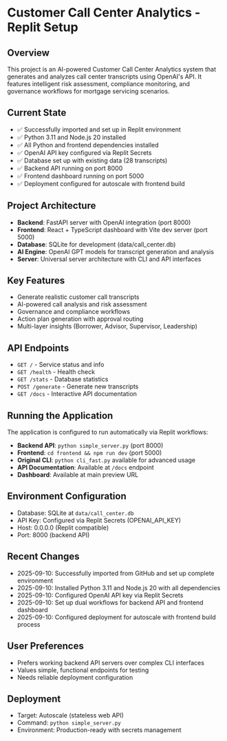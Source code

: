 # Customer Call Center Analytics - Replit Setup

## Overview
This project is an AI-powered Customer Call Center Analytics system that generates and analyzes call center transcripts using OpenAI's API. It features intelligent risk assessment, compliance monitoring, and governance workflows for mortgage servicing scenarios.

## Current State
- ✅ Successfully imported and set up in Replit environment
- ✅ Python 3.11 and Node.js 20 installed 
- ✅ All Python and frontend dependencies installed
- ✅ OpenAI API key configured via Replit Secrets
- ✅ Database set up with existing data (28 transcripts)
- ✅ Backend API running on port 8000
- ✅ Frontend dashboard running on port 5000
- ✅ Deployment configured for autoscale with frontend build

## Project Architecture
- **Backend**: FastAPI server with OpenAI integration (port 8000)
- **Frontend**: React + TypeScript dashboard with Vite dev server (port 5000)
- **Database**: SQLite for development (data/call_center.db)
- **AI Engine**: OpenAI GPT models for transcript generation and analysis
- **Server**: Universal server architecture with CLI and API interfaces

## Key Features
- Generate realistic customer call transcripts
- AI-powered call analysis and risk assessment
- Governance and compliance workflows
- Action plan generation with approval routing
- Multi-layer insights (Borrower, Advisor, Supervisor, Leadership)

## API Endpoints
- `GET /` - Service status and info
- `GET /health` - Health check
- `GET /stats` - Database statistics
- `POST /generate` - Generate new transcripts
- `GET /docs` - Interactive API documentation

## Running the Application
The application is configured to run automatically via Replit workflows:
- **Backend API**: `python simple_server.py` (port 8000)
- **Frontend**: `cd frontend && npm run dev` (port 5000)
- **Original CLI**: `python cli_fast.py` available for advanced usage
- **API Documentation**: Available at `/docs` endpoint
- **Dashboard**: Available at main preview URL

## Environment Configuration
- Database: SQLite at `data/call_center.db`
- API Key: Configured via Replit Secrets (OPENAI_API_KEY)
- Host: 0.0.0.0 (Replit compatible)
- Port: 8000 (backend API)

## Recent Changes
- 2025-09-10: Successfully imported from GitHub and set up complete environment
- 2025-09-10: Installed Python 3.11 and Node.js 20 with all dependencies
- 2025-09-10: Configured OpenAI API key via Replit Secrets
- 2025-09-10: Set up dual workflows for backend API and frontend dashboard
- 2025-09-10: Configured deployment for autoscale with frontend build process

## User Preferences
- Prefers working backend API servers over complex CLI interfaces
- Values simple, functional endpoints for testing
- Needs reliable deployment configuration

## Deployment
- Target: Autoscale (stateless web API)
- Command: `python simple_server.py`
- Environment: Production-ready with secrets management